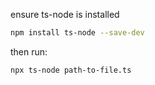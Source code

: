 ensure ts-node is installed

```bash
npm install ts-node --save-dev
```

then run:

```bash
npx ts-node path-to-file.ts
```
